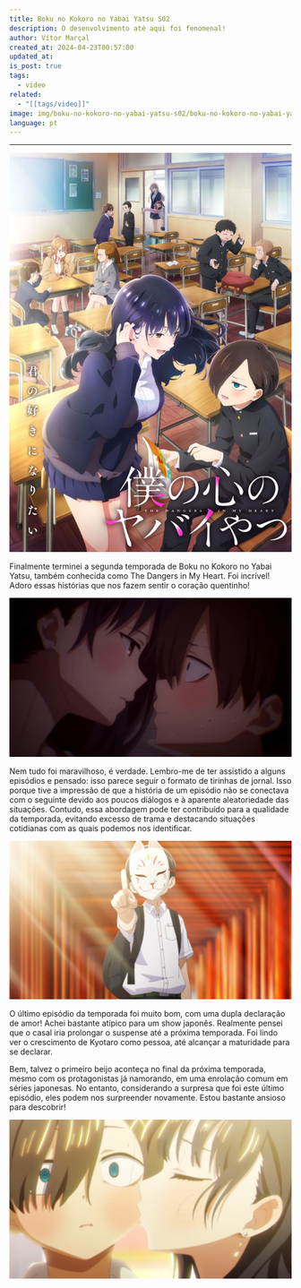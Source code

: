 ```yaml
---
title: Boku no Kokoro no Yabai Yatsu S02
description: O desenvolvimento até aqui foi fenomenal!
author: Vítor Marçal
created_at: 2024-04-23T00:57:00
updated_at: 
is_post: true
tags:
  - video
related:
  - "[[tags/video]]"
image: img/boku-no-kokoro-no-yabai-yatsu-s02/boku-no-kokoro-no-yabai-yatsu-s02.jpg
language: pt
---
```

----

![boku-no-kokoro-no-yabai-yatsu-s02](img/boku-no-kokoro-no-yabai-yatsu/boku-no-kokoro-no-yabai-yatsu-s02.jpg)

Finalmente terminei a segunda temporada de Boku no Kokoro no Yabai Yatsu, também conhecida como The Dangers in My Heart. Foi incrível! Adoro essas histórias que nos fazem sentir o coração quentinho! 

![boku-no-kokoro-no-yabai-yatsu-s02](img/boku-no-kokoro-no-yabai-yatsu/boku-no-kokoro-no-yabai-yatsu-s02-2.jpg)

Nem tudo foi maravilhoso, é verdade. Lembro-me de ter assistido a alguns episódios e pensado: isso parece seguir o formato de tirinhas de jornal. Isso porque tive a impressão de que a história de um episódio não se conectava com o seguinte devido aos poucos diálogos e à aparente aleatoriedade das situações. Contudo, essa abordagem pode ter contribuído para a qualidade da temporada, evitando excesso de trama e destacando situações cotidianas com as quais podemos nos identificar.

![boku-no-kokoro-no-yabai-yatsu-s02](img/boku-no-kokoro-no-yabai-yatsu/boku-no-kokoro-no-yabai-yatsu-s02-3.jpg)

O último episódio da temporada foi muito bom, com uma dupla declaração de amor! Achei bastante atípico para um show japonês. Realmente pensei que o casal iria prolongar o suspense até a próxima temporada. Foi lindo ver o crescimento de Kyotaro como pessoa, até alcançar a maturidade para se declarar. 

Bem, talvez o primeiro beijo aconteça no final da próxima temporada, mesmo com os protagonistas já namorando, em uma enrolação comum em séries japonesas. No entanto, considerando a surpresa que foi este último episódio, eles podem nos surpreender novamente. Estou bastante ansioso para descobrir!

![boku-no-kokoro-no-yabai-yatsu-s02](img/boku-no-kokoro-no-yabai-yatsu/boku-no-kokoro-no-yabai-yatsu-s02-4.jpg)